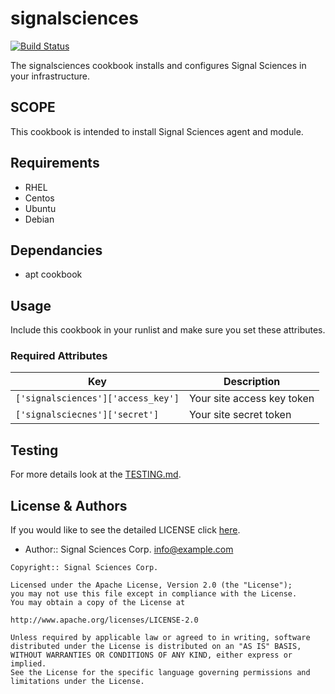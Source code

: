# signalsciences

[![Build Status](https://jenkins-01.eastus.cloudapp.azure.com/job/signalsciences-cookbook/badge/icon)](https://jenkins-01.eastus.cloudapp.azure.com/job/signalsciences-cookbook/)

The signalsciences cookbook installs and configures Signal Sciences in your infrastructure.

## SCOPE

This cookbook is intended to install Signal Sciences agent and module.

## Requirements

* RHEL
* Centos
* Ubuntu
* Debian

## Dependancies

* apt cookbook

## Usage

Include this cookbook in your runlist and make sure you set these attributes.

### Required Attributes
| Key | Description |
| --- | ----------- |
| `['signalsciences']['access_key']` | Your site access key token |
| `['signalsciecnes']['secret']`     | Your site secret token |

## Testing

For more details look at the [TESTING.md](./TESTING.md).

## License & Authors

If you would like to see the detailed LICENSE click [here](./LICENSE).

- Author:: Signal Sciences Corp. <info@example.com>

```text
Copyright:: Signal Sciences Corp.

Licensed under the Apache License, Version 2.0 (the "License");
you may not use this file except in compliance with the License.
You may obtain a copy of the License at

http://www.apache.org/licenses/LICENSE-2.0

Unless required by applicable law or agreed to in writing, software
distributed under the License is distributed on an "AS IS" BASIS,
WITHOUT WARRANTIES OR CONDITIONS OF ANY KIND, either express or implied.
See the License for the specific language governing permissions and
limitations under the License.
```
